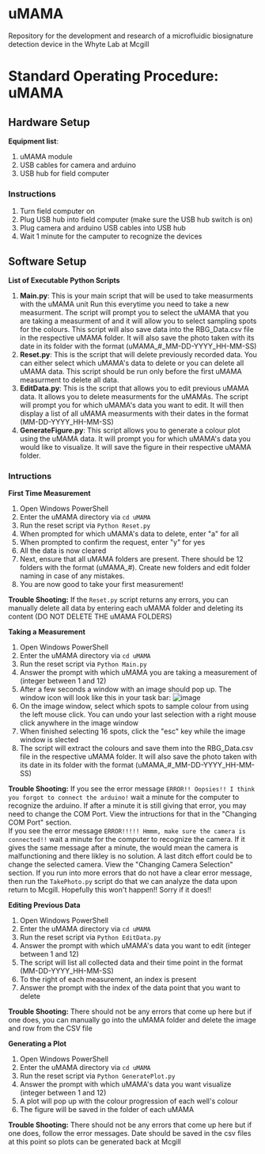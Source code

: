 # uMAMA
Repository for the development and research of a microfluidic biosignature detection device in the Whyte Lab at Mcgill

# Standard Operating Procedure: uMAMA
## Hardware Setup
**Equipment list**:
1. uMAMA module
2. USB cables for camera and arduino
3. USB hub for field computer

### Instructions
1. Turn field computer on
2. Plug USB hub into field computer (make sure the USB hub switch is on)
3. Plug camera and arduino USB cables into USB hub
4. Wait 1 minute for the camputer to recognize the devices

## Software Setup
**List of Executable Python Scripts**
1. **Main.py**:
   This is your main script that will be used to take measurments with the uMAMA unit
   Run this everytime you need to take a new measurment. The script will prompt you to select
   the uMAMA that you are taking a measurment of and it will allow you to select sampling
   spots for the colours. This script will also save data into the RBG_Data.csv file in the
   respective uMAMA folder. It will also save the photo taken with its date in its folder with the
   format (uMAMA_#_MM-DD-YYYY_HH-MM-SS)
2. **Reset.py**:
   This is the script that will delete previously recorded data.
   You can either select which uMAMA's data to delete or you can delete all uMAMA data.
   This script should be run only before the first uMAMA measurment to delete all data.
3. **EditData.py**:
   This is the script that allows you to edit previous uMAMA data. It allows you to delete
   measurments for the uMAMAs. The script will prompt you for which uMAMA's data you want to
   edit. It will then display a list of all uMAMA measurments with their dates
   in the format (MM-DD-YYYY_HH-MM-SS)
4. **GenerateFigure.py**:
   This script allows you to generate a colour plot using the uMAMA data. It will prompt you
   for which uMAMA's data you would like to visualize. It will save the figure in their respective uMAMA
   folder.

### Intructions
**First Time Measurement**
1. Open Windows PowerShell
2. Enter the uMAMA directory via
   `cd uMAMA`
3. Run the reset script via
   `Python Reset.py`
4. When prompted for which uMAMA's data to delete, enter "a" for all
5. When prompted to confirm the request, enter "y" for yes
6. All the data is now cleared
7. Next, ensure that all uMAMA folders are present. There should be 12 folders with the format (uMAMA_#). Create new folders and edit folder naming in case of any mistakes.
8. You are now good to take your first measurement!

**Trouble Shooting:**
  If the `Reset.py` script returns any errors, you can manually delete all data by entering
  each uMAMA folder and deleting its content (DO NOT DELETE THE uMAMA FOLDERS)

**Taking a Measurement**
1. Open Windows PowerShell
2. Enter the uMAMA directory via
   `cd uMAMA`
3. Run the reset script via
   `Python Main.py`
4. Answer the prompt with which uMAMA you are taking a measurement of (integer between 1 and 12)
5. After a few seconds a window with an image should pop up. The window icon will look like this in your task bar:
  ![image](https://github.com/raghavbh5588/uMAMA/assets/115365995/4debfe6c-f6aa-4d85-b8e8-a21fc63f83db)
6. On the image window, select which spots to sample colour from using the left mouse click. You can undo your last selection with a right mouse click anywhere in the image window
7. When finished selecting 16 spots, click the "esc" key while the image window is slected
8. The script will extract the colours and save them into the RBG_Data.csv file in the
   respective uMAMA folder. It will also save the photo taken with its date in its folder with the
   format (uMAMA_#_MM-DD-YYYY_HH-MM-SS)

**Trouble Shooting:** If you see the error message `ERROR!! Oopsies!! I think you forgot to connect the arduino!` wait a minute for the computer to recognize the arduino. If after a minute it is still giving that error, you may need to change the COM Port. View the intructions for that in the "Changing COM Port" section. <br />
If you see the error message `ERROR!!!!! Hmmm, make sure the camera is connected!!` wait a minute for the computer to recognize the camera. If it gives the same message after a minute, the would mean the camera is malfunctioning and there likley is no solution. A last ditch effort could be to change the selected camera. View the "Changing Camera Selection" section.
If you run into more errors that do not have a clear error message, then run the `TakePhoto.py` script do that we can analyze the data upon return to Mcgill. Hopefully this won't happen!! Sorry if it does!!


**Editing Previous Data**
1. Open Windows PowerShell
2. Enter the uMAMA directory via
   `cd uMAMA`
3. Run the reset script via
   `Python EditData.py`
4. Answer the prompt with which uMAMA's data you want to edit (integer between 1 and 12)
5. The script will list all collected data and their time point in the format (MM-DD-YYYY_HH-MM-SS)
6. To the right of each measurement, an index is present
7. Answer the prompt with the index of the data point that you want to delete

**Trouble Shooting:** There should not be any errors that come up here but if one does, you can manually go into the uMAMA folder and delete the image and row from the CSV file

**Generating a Plot**
1. Open Windows PowerShell
2. Enter the uMAMA directory via
   `cd uMAMA`
3. Run the reset script via
   `Python GeneratePlot.py`
4. Answer the prompt with which uMAMA's data you want visualize (integer between 1 and 12)
5. A plot will pop up with the colour progression of each well's colour
6. The figure will be saved in the folder of each uMAMA

**Trouble Shooting:** There should not be any errors that come up here but if one does, follow the error messages. Date should be saved in the csv files at this point so plots can be generated back at Mcgill



